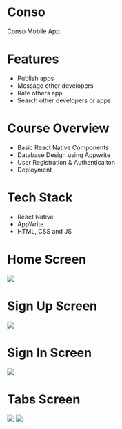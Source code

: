 # Conso
Conso Mobile App.

# Features
* Publish apps
* Message other developers
* Rate others app
* Search other developers or apps

# Course Overview
* Basic React Native Components
* Database Design using Appwrite
* User Registration & Authenticaiton
* Deployment

# Tech Stack
* React Native
* AppWrite
* HTML, CSS and JS

# Home Screen
<img src="assets/images/screenshot/s1.jpg">  

# Sign Up Screen
<img src="assets/images/screenshot/s3.jpg">  

# Sign In Screen
<img src="assets/images/screenshot/s2.jpg">  

# Tabs Screen
<img src="assets/images/screenshot/s4.jpg">
<img src="assets/images/screenshot/s5.jpg">  